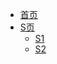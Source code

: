 <!-- * [首页](README.md)
* [S页](home/home)
* [指南](guide/guide) 
* - <font style="color:orange;font-size:14px;font-weight:500">字符串(辅助Map)：</font>
* -->

- [首页](README.md)
- [S页](home/home) 
    - [S1](home/subpage/page1.md) 
    - [S2](home/subpage/page2.md) 

